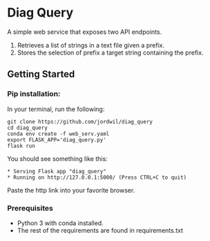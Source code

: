 # Diag Query

A simple web service that exposes two API endpoints.
1. Retrieves a list of strings in a text file given a prefix.
2. Stores the selection of prefix a target string containing the prefix.

## Getting Started
### Pip installation:
In your terminal, run the following:
```
git clone https://github.com/jordwil/diag_query
cd diag_query
conda env create -f web_serv.yaml
export FLASK_APP='diag_query.py'
flask run
```

You should see something like this:

```
* Serving Flask app "diag_query"
* Running on http://127.0.0.1:5000/ (Press CTRL+C to quit)
 ```

Paste the http link into your favorite browser.





### Prerequisites

- Python 3 with conda installed.
- The rest of the requirements are found in requirements.txt
